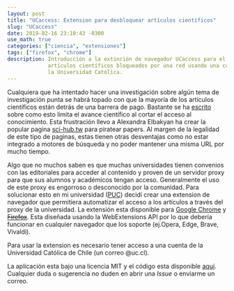 ```yaml
---
layout: post
title: "UCaccess: Extension para desbloquear artículos científicos"
slug: "UCaccess"
date: 2019-02-16 23:10:43 -0300
use_math: true
categories: ["ciencia", "extensiones"]
tags: ["firefox", "chrome"]
description: Introducción a la extinción de navegador UCaccess para el acceso a
             artículos científicos bloqueados por una red usando una cuenta de
             la Universidad Católica.
---
```


Cualquiera que ha intentado hacer una investigación sobre algún tema de
investigación punta se habrá topado con que la mayoría de los artículos
científicos están detrás de una barrera de pago. Bastante se ha
[escrito](https://www.etilmercurio.com/em/papers-para-todos-sci-hub-y-las-llaves-del-reino/)
sobre como esto limita el avance científico al cortar el acceso al conocimiento.
Esta frustración llevo a Alexandra Elbakyan ha crear la popular pagina
[sci-hub.tw](https:\\sci-hub.tw) para piratear papers. Al margen de la legalidad
de este tipo de paginas, estas tienen otras desventajas como no estar integrado
a motores de búsqueda y no poder mantener una misma URL por mucho tiempo.

Algo que no muchos saben es que muchas universidades tienen convenios con las
editoriales para acceder al contenido y proven de un servidor proxy para que sus
alumnos y académicos tengan acceso. Generalmente el uso de este proxy es
engorroso o desconocido por la comunidad. Para solucionar esto en mi universidad
([PUC](https://uc.cl)) decidí crear una extension de navegador que permitiera
automatizar el acceso a los artículos a través del proxy de la universidad. La
extensión esta disponible para [Google
Chrome](https://chrome.google.com/webstore/detail/uc-access/leoijilpkelhgbhkneanedjffjhedcoa)
y ~~[Firefox](https://addons.mozilla.org/en-US/firefox/addon/uc-access/)~~. Esta
diseñada usando la WebExtensions API por lo que debería funcionar en cualquier
navegador que los soporte (ej.Opera, Edge, Brave, Vivaldi).

<div class="boxed">
<p>
Para usar la extension es necesario tener acceso a una cuenta de la Universidad Católica de Chile (un correo @uc.cl).
</p>
</div>

La aplicación esta bajo una licencia MIT y el código esta disponible [aquí](https://github.com/tito21/UCaccess).
Cualquier duda o sugerencia no duden en abrir una *Issue* o enviarme un correo.